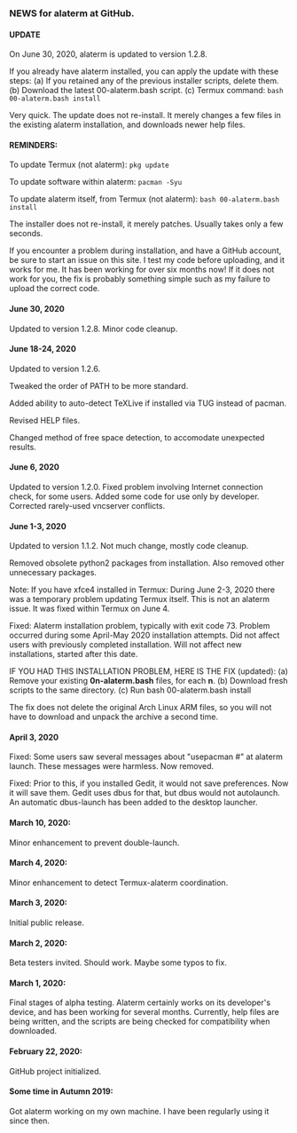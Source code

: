 ### NEWS for alaterm at GitHub.

#### UPDATE

On June 30, 2020, alaterm is updated to version 1.2.8.

If you already have alaterm installed, you can apply the update with these steps:
(a) If you retained any of the previous installer scripts, delete them.
(b) Download the latest 00-alaterm.bash script.
(c) Termux command: `bash 00-alaterm.bash install`

Very quick. The update does not re-install.
It merely changes a few files in the existing alaterm installation,
and downloads newer help files.

#### REMINDERS:

To update Termux (not alaterm):  `pkg update`

To update software within alaterm:  `pacman -Syu`

To update alaterm itself, from Termux (not alaterm): `bash 00-alaterm.bash install`

The installer does not re-install, it merely patches. Usually takes only a few seconds.

If you encounter a problem during installation, and have a GitHub account,
be sure to start an issue on this site. I test my code before uploading,
and it works for me. It has been working for over six months now!
If it does not work for you, the fix is probably
something simple such as my failure to upload the correct code.

#### June 30, 2020

Updated to version 1.2.8. Minor code cleanup.

#### June 18-24, 2020

Updated to version 1.2.6.

Tweaked the order of PATH to be more standard.

Added ability to auto-detect TeXLive if installed via TUG instead of pacman.

Revised HELP files.

Changed method of free space detection, to accomodate unexpected results.

#### June 6, 2020

Updated to version 1.2.0.
Fixed problem involving Internet connection check, for some users.
Added some code for use only by developer.
Corrected rarely-used vncserver conflicts.

#### June 1-3, 2020

Updated to version 1.1.2. Not much change, mostly code cleanup.

Removed obsolete python2 packages from installation.
Also removed other unnecessary packages.

Note: If you have xfce4 installed in Termux:
During June 2-3, 2020 there was a temporary problem updating Termux itself.
This is not an alaterm issue. It was fixed within Termux on June 4. 

Fixed: Alaterm installation problem, typically with exit code 73.
Problem occurred during some April-May 2020 installation attempts.
Did not affect users with previously completed installation.
Will not affect new installations, started after this date.

IF YOU HAD THIS INSTALLATION PROBLEM, HERE IS THE FIX (updated):
(a) Remove your existing **0n-alaterm.bash** files, for each **n**.
(b) Download fresh scripts to the same directory.
(c) Run bash 00-alaterm.bash install

The fix does not delete the original Arch Linux ARM files, so
you will not have to download and unpack the archive a second time.

#### April 3, 2020

Fixed: Some users saw several messages about "usepacman #" at alaterm launch.
These messages were harmless. Now removed.

Fixed: Prior to this, if you installed Gedit, it would not save preferences.
Now it will save them. Gedit uses dbus for that, but dbus would not autolaunch.
An automatic dbus-launch has been added to the desktop launcher. 

#### March 10, 2020:

Minor enhancement to prevent double-launch.

#### March 4, 2020:

Minor enhancement to detect Termux-alaterm coordination.

#### March 3, 2020:

Initial public release.

#### March 2, 2020:

Beta testers invited. Should work. Maybe some typos to fix.

#### March 1, 2020:

Final stages of alpha testing. Alaterm certainly works on its developer's device,
and has been working for several months. Currently, help files are being written,
and the scripts are being checked for compatibility when downloaded.

#### February 22, 2020:

GitHub project initialized.

#### Some time in Autumn 2019:

Got alaterm working on my own machine.
I have been regularly using it since then.
